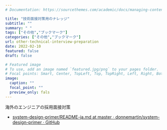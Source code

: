```yaml
---
# Documentation: https://sourcethemes.com/academic/docs/managing-content/

title: "技術面接対策用のナレッジ"
subtitle: ""
summary: " "
tags: ["その他","ブックマーク"]
categories: ["その他","ブックマーク"]
url: other-technical-interview-preparation
date: 2022-02-10
featured: false
draft: false

# Featured image
# To use, add an image named `featured.jpg/png` to your pages folder.
# Focal points: Smart, Center, TopLeft, Top, TopRight, Left, Right, BottomLeft, Bottom, BottomRight.
image:
  caption: ""
  focal_point: ""
  preview_only: fals
---
```




海外のエンジニアの採用面接対策

- [system\-design\-primer/README\-ja\.md at master · donnemartin/system\-design\-primer · GitHub](https://github.com/donnemartin/system-design-primer/blob/master/README-ja.md)

